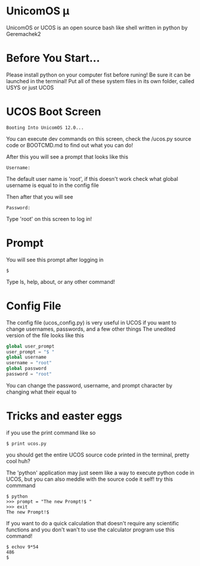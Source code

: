 # UnicomOS μ
UnicomOS or UCOS is an open source bash like shell written in python by Geremachek2

# Before You Start...
Please install python on your computer fist before runing! Be sure it can be launched in the terminal!
Put all of these system files in its own folder, called USYS or just UCOS

# UCOS Boot Screen
```
Booting Into UnicomOS 12.0...
```
You can execute dev commands on this screen, check the /ucos.py source code or BOOTCMD.md to find out what you can do!

After this you will see a prompt that looks like this
```
Username: 
```
The default user name is 'root', if this doesn't work check what global username is equal to in the config file

Then after that you will see

```
Password: 
```
Type 'root' on this screen to log in!
# Prompt
You will see this prompt after logging in
```
$ 
```
Type ls, help, about, or any other command!
# Config File
The config file (ucos_config.py) is very useful in UCOS if you want to change usernames, passwords, and a few other things
The unedited version of the file looks like this
```python
global user_prompt
user_prompt = "$ "
global username
username = "root"
global password
password = "root"
```
You can change the password, username, and prompt character by changing what their equal to
# Tricks and easter eggs
if you use the print command like so
```
$ print ucos.py
```
you should get the entire UCOS source code printed in the terminal, pretty cool huh?

The 'python' application may just seem like a way to execute python code in UCOS, but you can also meddle with the source code it self!
try this commmand
```
$ python
>>> prompt = "The new Prompt!$ "
>>> exit
The new Prompt!$ 
```
If you want to do a quick calculation that doesn't require any scientific functions and you don't wan't to use the calculator program
use this command!
```
$ echov 9*54
486
$ 
```
